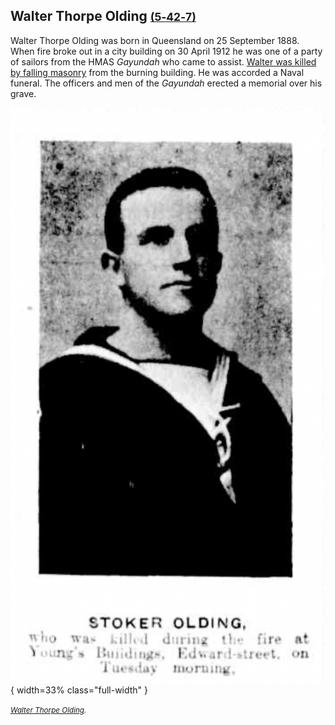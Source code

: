 ## Walter Thorpe Olding <small>[(5‑42‑7)](https://brisbane.discovereverafter.com/profile/31976177 "Go to Memorial Information" )</small>

Walter Thorpe Olding was born in Queensland on 25 September 1888. When fire broke out in a city building on 30 April 1912 he was one of a party of sailors from the HMAS *Gayundah* who came to assist. [Walter was killed by falling masonry](https://trove.nla.gov.au/newspaper/article/175235017) from the burning building. He was accorded a Naval funeral. The officers and men of the *Gayundah* erected a memorial over his grave.

![Walter Thorpe Olding ](../assets/walter-thorpe-olding.png){ width=33% class="full-width" }

*<small>[Walter Thorpe Olding](https://trove.nla.gov.au/newspaper/page/1573833).</small>*
